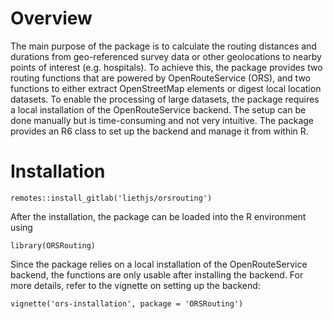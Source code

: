 # Overview

The main purpose of the package is to calculate the routing distances and durations from geo-referenced survey data or other geolocations to nearby points of interest (e.g. hospitals). To achieve this, the package provides two routing functions that are powered by OpenRouteService (ORS), and two functions to either extract OpenStreetMap elements or digest local location datasets. To enable the processing of large datasets, the package requires a local installation of the OpenRouteService backend. The setup can be done manually but is time-consuming and not very intuitive. The package provides an R6 class to set up the backend and manage it from within R.

# Installation

```
remotes::install_gitlab('liethjs/orsrouting')
```

After the installation, the package can be loaded into the R environment using

```
library(ORSRouting)
```

Since the package relies on a local installation of the OpenRouteService backend, the functions are only usable after installing the backend. For more details, refer to the vignette on setting up the backend:

```
vignette('ors-installation', package = 'ORSRouting')
```